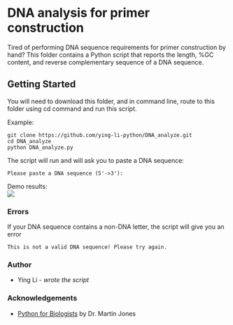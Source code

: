 # DNA analysis for primer construction 

Tired of performing DNA sequence requirements for primer construction by hand? This folder contains a Python script that reports the length, %GC content, and reverse complementary sequence of a DNA sequence. 

## Getting Started
You will need to download this folder, and in command line, route to this folder using cd command and run this script. 

Example: 
```
git clone https://github.com/ying-li-python/DNA_analyze.git
cd DNA_analyze
python DNA_analyze.py
```

The script will run and will ask you to paste a DNA sequence: 
```
Please paste a DNA sequence (5'->3'): 
```

Demo results:  
<img src="https://raw.githubusercontent.com/ying-li-python/DNA_analyze/master/Images/Example.png">

### Errors 
If your DNA sequence contains a non-DNA letter, the script will give you an error 
```
This is not a valid DNA sequence! Please try again.  
```

### Author 
- Ying Li - *wrote the script*  

### Acknowledgements 
- [Python for Biologists](https://pythonforbiologists.com/) by Dr. Martin Jones

